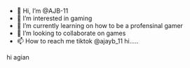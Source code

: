 - 👋 Hi, I’m @AJB-11
- 👀 I’m interested in gaming
- 🌱 I’m currently learning on how to be a profensinal gamer
- 💞️ I’m looking to collaborate on games
- 📫 How to reach me tiktok @ajayb_11
hi.....
<!---
AJB-11/AJB-11 is a ✨ special ✨ repository because its `README.md` (this file) appears on your GitHub profile.
You can click the Preview link to take a look at your changes.
--->
hi agian
